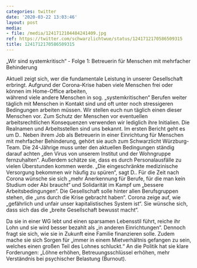 ```yaml
---
categories: twitter
date: '2020-03-22 13:03:46'
layout: post
media:
- file: /media/1241712104484241409.jpg
ref: https://twitter.com/schwarzlichtwue/status/1241712170586509315
title: 1241712170586509315
---
```

„Wir sind systemkritisch“ - Folge 1: Betreuerin für Menschen mit mehrfacher Behinderung



Aktuell zeigt sich, wer die fundamentale Leistung in unserer Gesellschaft erbringt. Aufgrund der Corona-Krise haben viele Menschen frei oder können im Home-Office arbeiten,  
während viele andere Menschen in sog. „systemkritischen“ Berufen weiter täglich mit Menschen in Kontakt sind und oft unter noch stressigeren Bedingungen arbeiten müssen. 
Wir stellen euch nun täglich einen dieser Menschen vor. Zum Schutz der Menschen vor eventuellen arbeitsrechtlichen Konsequenzen verwenden wir lediglich ihre Initialien. Die Realnamen und Arbeitsstellen sind uns bekannt. 
Im ersten Bericht geht es um D.. Neben ihrem Job als Betreuerin in einer Einrichtung für Menschen mit mehrfacher Behinderung, gehört sie auch zum Schwarzlicht Würzburg-Team. 
Die 24-Jährige muss unter den aktuellen Bedingungen ständig darauf achten „den Virus von unserem Institut und der Wohngruppe fernzuhalten“. Außerdem schätze sie, dass es durch Personalausfälle zu vielen Überstunden kommen werde. „Die eingeschränkte medizinische Versorgung 
bekommen wir häufig zu spüren“, sagt D.. Für die Zeit nach Corona wünsche sie sich „mehr Anerkennung für Berufe, für die man kein Studium oder Abi braucht“ und Solidarität im Kampf um „bessere Arbeitsbedingungen“. 
Die Gesellschaft solle hinter allen Berufsgruppen stehen, die „uns durch die Krise gebracht haben“. Corona zeige auf, wie „gefährlich und unfair unser kapitalistisches System ist“. 
Sie wünsche sich, dass sich das die „breite Gesellschaft bewusst macht“. 



Da sie in einer WG lebt und einen sparsamen Lebensstil führt, reiche ihr Lohn und sie wird besser bezahlt als „in anderen Einrichtungen“. 
Dennoch fragt sie sich, wie sie in Zukunft eine Familie finanzieren solle. Zudem mache sie sich Sorgen für „immer in einem Mietverhältnis gefangen zu sein, welches einen großen Teil des Lohnes schluckt.“ 
An die Politik hat sie klare Forderungen: „Löhne erhöhen, Betreuungsschlüssel erhöhen, mehr Verständnis bei psychischer Belastung (Burnout). 